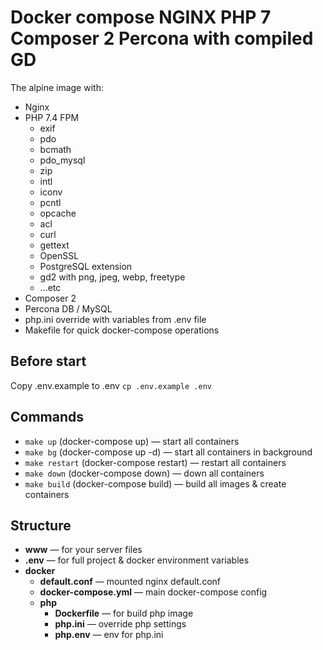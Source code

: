 Docker compose NGINX PHP 7 Composer 2 Percona with compiled GD
=

The alpine image with:
* Nginx
* PHP 7.4 FPM
    * exif    
    * pdo
    * bcmath
    * pdo_mysql
    * zip
    * intl
    * iconv 
    * pcntl
    * opcache
    * acl
    * curl
    * gettext
    * OpenSSL
    * PostgreSQL extension 
    * gd2 with png, jpeg, webp, freetype 
    * ...etc
* Composer 2
* Percona DB / MySQL
* php.ini override with variables from .env file
* Makefile for quick docker-compose operations

Before start
-
Copy .env.example to .env
`cp .env.example .env`

Commands
-
* `make up` (docker-compose up) — start all containers
* `make bg` (docker-compose up -d) — start all containers in background
* `make restart` (docker-compose restart) — restart all containers
* `make down` (docker-compose down) — down all containers
* `make build` (docker-compose build) — build all images & create containers

Structure
-
* **www** — for your server files
* **.env** — for full project & docker environment variables
* **docker**
    * **default.conf** — mounted nginx default.conf
    * **docker-compose.yml** — main docker-compose config
    * **php**
        * **Dockerfile** — for build php image
        * **php.ini** — override php settings
        * **php.env** — env for php.ini

